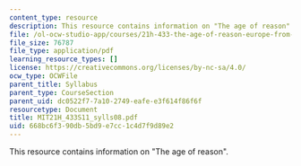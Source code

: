 ```yaml
---
content_type: resource
description: This resource contains information on "The age of reason".
file: /ol-ocw-studio-app/courses/21h-433-the-age-of-reason-europe-from-the-17th-to-the-early-19th-centuries-spring-2011/668bc6f390db5bd9e7cc1c4d7f9d89e2_MIT21H_433S11_sylls08.pdf
file_size: 76787
file_type: application/pdf
learning_resource_types: []
license: https://creativecommons.org/licenses/by-nc-sa/4.0/
ocw_type: OCWFile
parent_title: Syllabus
parent_type: CourseSection
parent_uid: dc0522f7-7a10-2749-eafe-e3f614f86f6f
resourcetype: Document
title: MIT21H_433S11_sylls08.pdf
uid: 668bc6f3-90db-5bd9-e7cc-1c4d7f9d89e2
---
```

This resource contains information on "The age of reason".